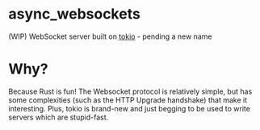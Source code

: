 # async_websockets
(WIP) WebSocket server built on [tokio](https://github.com/tokio-rs/tokio) - pending a new name

# Why?
Because Rust is fun! The Websocket protocol is relatively simple, but has some complexities (such as the HTTP Upgrade handshake) 
that make it interesting. Plus, tokio is brand-new and just begging to be used to write servers which are stupid-fast. 
